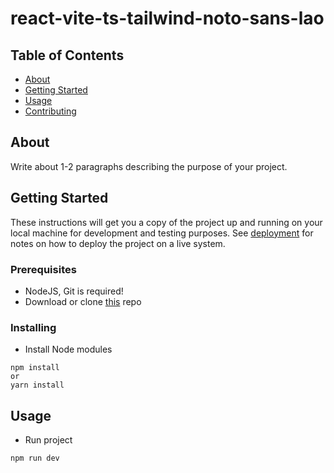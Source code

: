 # react-vite-ts-tailwind-noto-sans-lao

## Table of Contents

- [About](#about)
- [Getting Started](#getting_started)
- [Usage](#usage)
- [Contributing](../CONTRIBUTING.md)

## About <a name = "about"></a>

Write about 1-2 paragraphs describing the purpose of your project.

## Getting Started <a name = "getting_started"></a>

These instructions will get you a copy of the project up and running on your local machine for development and testing purposes. See [deployment](#deployment) for notes on how to deploy the project on a live system.

### Prerequisites

- NodeJS, Git is required!
- Download or clone [this](https://github.com/Xaypanya/vite-react-tailwind-template) repo

### Installing

- Install Node modules

```
npm install
or
yarn install
```


## Usage <a name = "usage"></a>

- Run project

```
npm run dev

```
